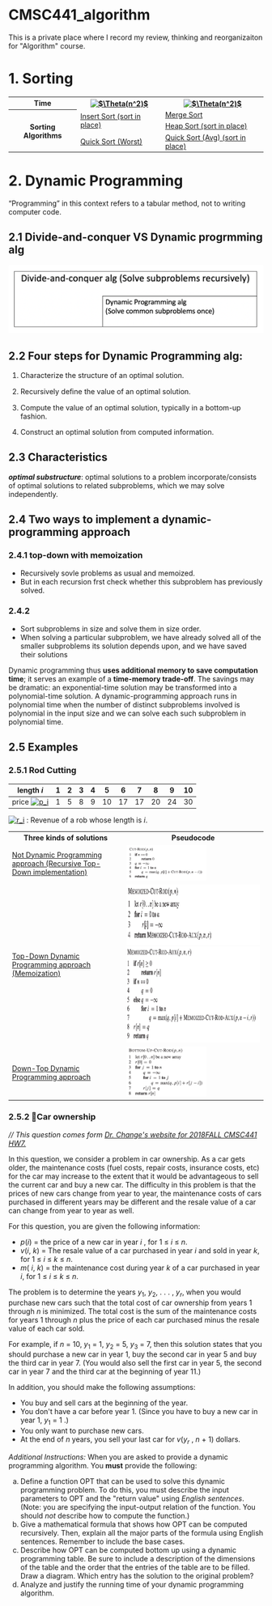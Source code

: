 
# CMSC441_algorithm

This is a private place where I record my review, thinking and reorganizaiton for "Algorithm" course. 



# 1. Sorting


<table>
<tr>
    <th>Time</th>
    <th><a href="https://www.codecogs.com/eqnedit.php?latex=$$\Theta(n^2)$$" target="_blank"><img src="https://latex.codecogs.com/gif.latex?$\Theta(n^2)$" title="$\Theta(n^2)$" /></a> </th>
    <th><a href="https://www.codecogs.com/eqnedit.php?latex=$$\Theta(n^2)$$" target="_blank"><img src="https://latex.codecogs.com/gif.latex?$\Theta(nlogn)$" title="$\Theta(n^2)$" /></a></th>
</tr>

<tr>
    <th rowspan = "3">Sorting Algorithms</th>
    <td rowspan = "2"><a href="./insertsort">Insert Sort (sort in place)</a></td>
    <td><a href="./mergesort">Merge Sort</a></td>
</tr>

<tr>
    <td><a href="./heapsort">Heap Sort (sort in place)</a></td>
</tr>

<tr>
    <td><a href="./quicksort">Quick Sort (Worst)</a></td>
    <td><a href="./quicksort">Quick Sort (Avg) (sort in place)</a></td>
</tr>

</table>

# 2. Dynamic Programming
“Programming” in this context refers to a tabular method, not to writing computer code.

## 2.1 Divide-and-conquer VS Dynamic progrmming alg

<img src="./DynamicProg/venn_DPalg.png"/>


## 2.2 Four steps for Dynamic Programming alg:
1. Characterize the structure of an optimal solution.

2. Recursively deﬁne the value of an optimal solution.

3. Compute the value of an optimal solution, typically in a bottom-up fashion.

4. Construct an optimal solution from computed information.

## 2.3 Characteristics
***optimal substructure***: optimal solutions to a problem incorporate/consists of optimal solutions to related subproblems, which we may solve independently.

## 2.4 Two ways to implement a dynamic-programming approach
### 2.4.1 top-down with memoization
- Recursively sovle problems as usual and memoized.
- But in each recursion frst check whether this subproblem has previously solved.
### 2.4.2
- Sort subproblems in size and solve them in size order.
- When solving a particular subproblem, we have already solved all of the smaller subproblems its solution depends upon, and we have saved their solutions

Dynamic programming thus **uses additional memory to save computation time**; it serves an example of a **time-memory trade-off**. The savings may be dramatic: an exponential-time solution may be transformed into a polynomial-time solution. A dynamic-programming approach runs in polynomial time when the number of distinct subproblems involved is polynomial in the input size and we can solve each such subproblem in polynomial time.

## 2.5 Examples
### 2.5.1 Rod Cutting


| length *i*  | 1   | 2 | 3 | 4 | 5 | 6 | 7 | 8 | 9 | 10 |
| --------- | --- |---|---|---|---|---|---|---|---|---|
| price <a href="https://www.codecogs.com/eqnedit.php?latex=p_i" target="_blank"><img src="https://latex.codecogs.com/gif.latex?p_i" title="p_i" /></a> | 1   | 5 | 8 | 9 | 10 | 17 | 17 | 20 | 24 | 30 |

<a href="https://www.codecogs.com/eqnedit.php?latex=p_i" target="_blank"><img src="https://latex.codecogs.com/gif.latex?r_i" title="r_i" /></a> : Revenue of a rob whose length is *i*.

<table>
<tr>
    <th>Three kinds of solutions</th>
    <th>Pseudocode</th>
</tr>
<tr>
    <td>
    <a href="./DP_rodcutting/recursiveRodCut.py">Not Dynamic Programming approach (Recursive Top-Down implementation)</a>
    </td>
    <td>
    <img src="./DP_rodcutting/recursiveRodCut.png" width=60%>
    </td>
<tr>

<tr>
    <td>
    <a href="./DP_rodcutting/xxx.py">Top-Down Dynamic Programming approach (Memoization)</a>
    </td>
    <td>
    <img src="./DP_rodcutting/dp_topdown1.png" width=100% height=120px>
    <br>
    <img src="./DP_rodcutting/dp_topdown2.png" width=100% height=190px>
    </td>
</tr>

<tr>
    <td>
    <a href="./DP_rodcutting/xxx.py">Down-Top Dynamic Programming approach</a>
    </td>
    <td>
    <img src="./DP_rodcutting/dp_downtop.png" width=60%>
    </td>
</tr>
</table>

### 2.5.2 Car ownership

<i>// This question comes form <a href="https://www.csee.umbc.edu/~chang/cs441/hw/hw7.shtml">Dr. Change's website for 2018FALL CMSC441 HW7. </a> </i>

<P>
In this question, we consider a problem in car ownership. As a
car gets older, the maintenance costs (fuel costs, repair costs,
insurance costs, etc) for the car may increase to the extent that it
would be advantageous to sell the current car and buy a new car. The
difficulty in this problem is that the prices of new cars change from
year to year, the maintenance costs of cars purchased in different years
may be different and the resale value of a car can change from year to
year as well.</P>

<P>
For this question, you are given the following information:
<UL>
   <LI> <i>p</i>(<i>i</i>) = the price of a new car in year <i>i</i> ,
      for 1 &le; <i>i</i> &le; <i>n</i>.
   <LI> <i>v</i>(<i>i</i>, <i>k</i>) 
   = The resale value of a car purchased in year <i>i</i> and sold
     in year <i>k</i>, for 1 &le; <i>i</i> &le; <i>k</i> &leq; <i>n</i>.
   
   <LI> <i>m</i>(<i> i</i>, <i>k</i>)
    = the maintenance cost during year <i>k</i> of a car purchased in 
    year <i>i</i>, for 1 &le; <i>i</i> &le; <i>k</i> &le; <i>n</i>.
</UL>
</P>

<P>
The problem is to determine the years 
<i>y</i><sub>1</sub>, 
<i>y</i><sub>2</sub>, 
. . . , 
<i>y</i><sub><i>r</i></sub>, 
when you would purchase new cars such that the total cost of car ownership from years 1
through <i>n</i> is minimized. The total cost is the sum of the maintenance
costs for years 1 through <i>n</i> plus the price of each car purchased minus
the resale value of each car sold.
</P>
<P>
For example, if <i>n</i> = 10, 
<i>y</i><sub>1</sub> = 1, 
<i>y</i><sub>2</sub> = 5, 
<i>y</i><sub>3</sub> = 7, 
then this solution
states that you should purchase a new car in year 1, buy the second car
in year 5 and buy the third car in year 7. (You would also sell the
first car in year 5, the second car in year 7 and the third car at the
beginning of year 11.) 
</P>
<P>
In addition, you should make the following assumptions:
</P>
<P>
<UL>
<LI> You buy and sell cars at the beginning of the year.

<LI> You don't have a car before year 1. (Since you have to buy a new car
in year 1, <i>y</i><sub>1</sub> = 1 .)

<LI> You only want to purchase new cars.

<LI>  At the end of <i>n</i> years, you sell your last car for
<i>v</i>(<i>y</i><sub><i>r</i></sub> , <i>n</i> + 1) dollars.
</UL>
</P>

<P>
<i>Additional Instructions:</i> When you are asked to provide a dynamic 
programming algorithm. You <b>must</b> provide the following:
<OL>
   <LI TYPE="a"> Define a function OPT that can be used to solve
   this dynamic programming problem. To do this, you must describe
   the input parameters to OPT and the "return value" using <i>English
   sentences</i>. (Note: you are specifying the input-output relation
   of the function. You should <i>not</i> describe how to compute
   the function.) 

   <LI TYPE="a"> Give a mathematical formula that shows how OPT can
   be computed recursively. Then, explain all the major parts of
   the formula using English sentences. Remember to include the
   base cases.

   <LI TYPE="a"> Describe how OPT can be computed bottom up using
   a dynamic programming table. Be sure to include a description
   of the dimensions of the table and the order that the entries
   of the table are to be filled. Draw a diagram. Which entry has
   the solution to the original problem?

   <LI TYPE="a"> Analyze and justify the running time of your dynamic
   programming algorithm.
</OL>
</P>


